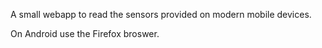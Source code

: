 A small webapp to read the sensors provided on modern mobile devices.

On Android use the Firefox broswer.
